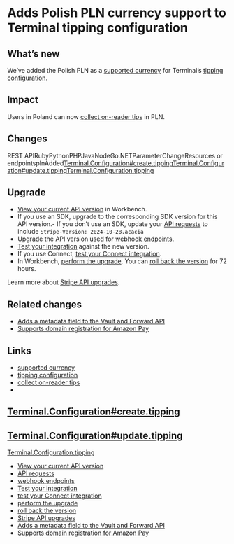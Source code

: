 # Adds Polish PLN currency support to Terminal tipping configuration

## What’s new

We’ve added the Polish PLN as a [supported
currency](https://docs.stripe.com/currencies) for Terminal’s [tipping
configuration](https://docs.stripe.com/terminal/features/collecting-tips/overview).

## Impact

Users in Poland can now [collect on-reader
tips](https://docs.stripe.com/terminal/features/collecting-tips/on-reader) in
PLN.

## Changes

REST APIRubyPythonPHPJavaNodeGo.NETParameterChangeResources or
endpointsplnAdded[Terminal.Configuration#create.tipping](https://docs.stripe.com/api/terminal/configuration/create#create_configuration-tipping)[Terminal.Configuration#update.tipping](https://docs.stripe.com/api/terminal/configuration/update#update_configuration-tipping)[Terminal.Configuration.tipping](https://docs.stripe.com/api/terminal/configuration/object#terminal_configuration_object-tipping)
## Upgrade

- [View your current API
version](https://docs.stripe.com/upgrades#view-your-api-version-and-the-latest-available-upgrade-in-workbench)
in Workbench.
- If you use an SDK, upgrade to the corresponding SDK version for this API
version.- If you don’t use an SDK, update your [API
requests](https://docs.stripe.com/api/versioning) to include `Stripe-Version:
2024-10-28.acacia`
- Upgrade the API version used for [webhook
endpoints](https://docs.stripe.com/webhooks/versioning).
- [Test your integration](https://docs.stripe.com/testing) against the new
version.
- If you use Connect, [test your Connect
integration](https://docs.stripe.com/connect/testing).
- In Workbench, [perform the
upgrade](https://docs.stripe.com/upgrades#perform-the-upgrade). You can [roll
back the version](https://docs.stripe.com/upgrades#roll-back-your-api-version)
for 72 hours.

Learn more about [Stripe API upgrades](https://docs.stripe.com/upgrades).

## Related changes

- [Adds a metadata field to the Vault and Forward
API](https://docs.stripe.com/changelog/acacia/2024-10-28/forwarding-api-metadata-field)
- [Supports domain registration for Amazon
Pay](https://docs.stripe.com/changelog/acacia/2024-10-28/amazon-pay-domain-registration)

## Links

- [supported currency](https://docs.stripe.com/currencies)
- [tipping
configuration](https://docs.stripe.com/terminal/features/collecting-tips/overview)
- [collect on-reader
tips](https://docs.stripe.com/terminal/features/collecting-tips/on-reader)
-
[Terminal.Configuration#create.tipping](https://docs.stripe.com/api/terminal/configuration/create#create_configuration-tipping)
-
[Terminal.Configuration#update.tipping](https://docs.stripe.com/api/terminal/configuration/update#update_configuration-tipping)
-
[Terminal.Configuration.tipping](https://docs.stripe.com/api/terminal/configuration/object#terminal_configuration_object-tipping)
- [View your current API
version](https://docs.stripe.com/upgrades#view-your-api-version-and-the-latest-available-upgrade-in-workbench)
- [API requests](https://docs.stripe.com/api/versioning)
- [webhook endpoints](https://docs.stripe.com/webhooks/versioning)
- [Test your integration](https://docs.stripe.com/testing)
- [test your Connect integration](https://docs.stripe.com/connect/testing)
- [perform the upgrade](https://docs.stripe.com/upgrades#perform-the-upgrade)
- [roll back the
version](https://docs.stripe.com/upgrades#roll-back-your-api-version)
- [Stripe API upgrades](https://docs.stripe.com/upgrades)
- [Adds a metadata field to the Vault and Forward
API](https://docs.stripe.com/changelog/acacia/2024-10-28/forwarding-api-metadata-field)
- [Supports domain registration for Amazon
Pay](https://docs.stripe.com/changelog/acacia/2024-10-28/amazon-pay-domain-registration)